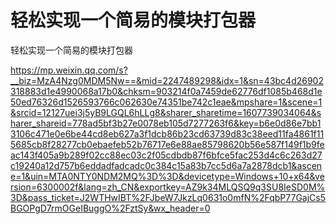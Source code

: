 # 轻松实现一个简易的模块打包器



轻松实现一个简易的模块打包器

https://mp.weixin.qq.com/s?__biz=MzA4Nzg0MDM5Nw==&mid=2247489298&idx=1&sn=43bc4d26902318883d1e4990068a17b0&chksm=903214f0a7459de62776df1085b468d1e50ed76326d1526593766c062630e74351be742c1eae&mpshare=1&scene=1&srcid=12127uei3j5yB9LGQL6hLLg8&sharer_sharetime=1607739034064&sharer_shareid=778ad5bf3b27e0078eb105d7277263f6&key=b6e0d86e7bb13106c471e0e6be44cd8eb627a3f1dcb86b23cd63739d83c38eed11fa4861f115685cb8f28277cb0ebaefeb52b76717e6e88ae85798620b56e587f149f1b9feac143f405a9b289f02cc88ec03c2f05cdbdb87f6bfce5fac253d4c6c263d27c19240a12d757b6eddadfadcadc0c384c15a83b7cc5d6a7a2878dcb1&ascene=1&uin=MTA0NTY0NDM2MQ%3D%3D&devicetype=Windows+10+x64&version=6300002f&lang=zh_CN&exportkey=AZ9k34MLQSQ9q3SU8IeSD0M%3D&pass_ticket=J2WTHwIBT%2FJbeW7JkzLq0631o0mfN%2FqbP77GajCs5BGOPgD7rmOGeIBuggO%2FztSy&wx_header=0